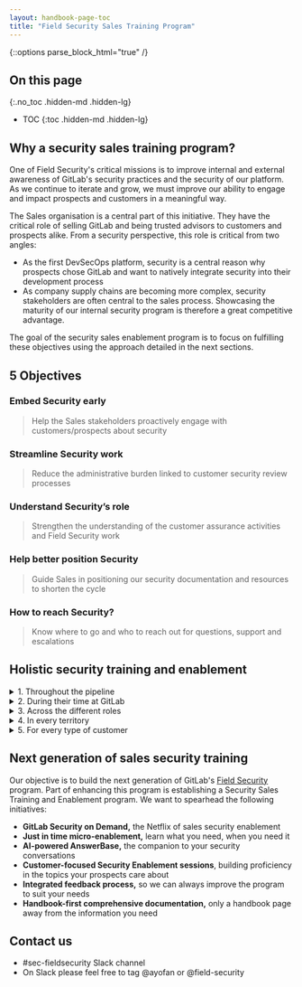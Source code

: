 ```yaml
---
layout: handbook-page-toc
title: "Field Security Sales Training Program"
---
```


{::options parse_block_html="true" /}

## On this page
{:.no_toc .hidden-md .hidden-lg}
 
- TOC
{:toc .hidden-md .hidden-lg}


## Why a security sales training program?

One of Field Security's critical missions is to improve internal and external awareness of GitLab's security practices and the security of our platform. As we continue to iterate and grow, we must improve our ability to engage and impact prospects and customers in a meaningful way. 

The Sales organisation is a central part of this initiative. They have the critical role of selling GitLab and being trusted advisors to customers and prospects alike. From a security perspective, this role is critical from two angles:

* As the first DevSecOps platform, security is a central reason why prospects chose GitLab and want to natively integrate security into their development process
* As company supply chains are becoming more complex, security stakeholders are often central to the sales process. Showcasing the maturity of our internal security program is therefore a great competitive advantage.

The goal of the security sales enablement program is to focus on fulfilling these objectives using the approach detailed in the next sections.

## 5 Objectives

### Embed Security early

> Help the Sales stakeholders proactively engage with customers/prospects about security

### Streamline Security work

> Reduce the administrative burden linked to customer security review processes

### Understand Security’s role

> Strengthen the understanding of the customer assurance activities and Field Security work

### Help better position Security

> Guide Sales in positioning our security documentation and resources to shorten the cycle

### How to reach Security?

> Know where to go and who to reach out for questions, support and escalations

## Holistic security training and enablement 

<details>
<summary markdown="span">1. Throughout the pipeline</summary>

- **At the discovery stage**
- **During scoping discussions**
- **With the technical evaluation**
- **When drafting the proposal**
- **In the negotiation stage**

</details>

<details>
<summary markdown="span">2. During their time at GitLab</summary>

- **Before they join GitLab**
- **During the onboarding process**
  - Sales Quick Start
  - 30-60-90
- **At each milestone of their career at GitLab**
  - After a promotion
  - When expanding territory

</details>

<details>
<summary markdown="span">3. Across the different roles</summary>

- **SDR/BDR**
- **Account Executives**
- **Strategic Account Leaders**
- **Solutions Architect**
- **Customer Success Managers**
- **Professional Services**
- **Support Roles**
  - Legal
  - Product Marketing

</details>

<details>
<summary markdown="span">4. In every territory</summary>

- **EMEA**
- **APAC**
- **AMER**
- **Dedicated Markets**

</details>

<details>
<summary markdown="span">5. For every type of customer</summary>

- **SMB**
- **Mid-Market**
- **Enterprise**
- **Public Sector**

</details>

## Next generation of sales security training

Our objective is to build the next generation of GitLab's [Field Security](https://about.gitlab.com/handbook/security/security-assurance/field-security/) program. Part of enhancing this program is establishing a Security Sales Training and Enablement program. We want to spearhead the following initiatives:  

* **GitLab Security on Demand,** the Netflix of sales security enablement
* **Just in time micro-enablement,** learn what you need, when you need it
* **AI-powered AnswerBase,** the companion to your security conversations
* **Customer-focused Security Enablement sessions**, building proficiency in the topics your prospects care about
* **Integrated feedback process,** so we can always improve the program to suit your needs
* **Handbook-first comprehensive documentation,** only a handbook page away from the information you need

## Contact us

* #sec-fieldsecurity Slack channel
* On Slack please feel free to tag @ayofan or @field-security 